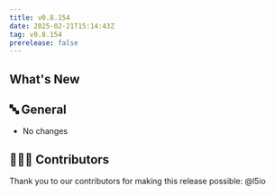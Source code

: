 ```yaml
---
title: v0.8.154
date: 2025-02-21T15:14:43Z
tag: v0.8.154
prerelease: false
---
```


## What's New
## 🔤 General
* No changes

## 👨🏽‍💻 Contributors

Thank you to our contributors for making this release possible:
@l5io

